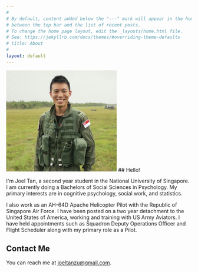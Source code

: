 ```yaml
---
#
# By default, content added below the "---" mark will appear in the home page
# between the top bar and the list of recent posts.
# To change the home page layout, edit the _layouts/home.html file.
# See: https://jekyllrb.com/docs/themes/#overriding-theme-defaults
# title: About
#
layout: default
---
```

<img src="/images/profile.jpg" width="300">
## Hello!

I'm Joel Tan, a second year student in the National University of Singapore. I am currently doing a Bachelors of Social Sciences in Psychology. My primary interests are in cognitive psychology, social work, and statistics. 

I also work as an AH-64D Apache Helicopter Pilot with the Republic of Singapore Air Force. I have been posted on a two year detachment to the United States of America, working and training with US Army Aviators. I have held appointments such as Squadron Deputy Operations Officer and Flight Scheduler along with my primary role as a Pilot. 

## Contact Me
You can reach me at [joeltanzu@gmail.com](mailto:joeltanzu@gmail.com).
